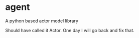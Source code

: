 # agent
A python based actor model library

Should have called it Actor. One day I will go back and fix that.
